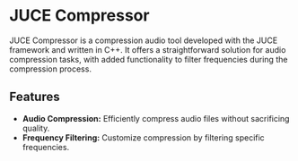# JUCE Compressor

JUCE Compressor is a compression audio tool developed with the JUCE framework and written in C++. It offers a straightforward solution for audio compression tasks, with added functionality to filter frequencies during the compression process.

## Features

- **Audio Compression:** Efficiently compress audio files without sacrificing quality.
- **Frequency Filtering:** Customize compression by filtering specific frequencies.
